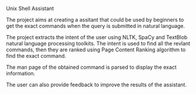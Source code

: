 
Unix Shell Assistant

The project aims at creating a assitant that could be used by beginners to get the exact commands when the query is submitted in natural language.

The project extracts the intent of the user using NLTK, SpaCy and TextBlob natural language processing toolkits. The intent is used to find all the revlant commands, then they are ranked using Page Content Ranking algorithm to find the exact command.

The man page of the obtained command is parsed to display the exact information.

The user can also provide feedback to improve the results of the assistant.
